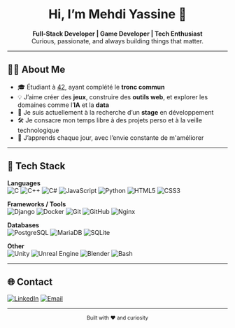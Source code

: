 <h1 align="center">Hi, I’m Mehdi Yassine 👋</h1>
<p align="center">
  <strong>Full-Stack Developer | Game Developer | Tech Enthusiast</strong><br>
  Curious, passionate, and always building things that matter.
</p>

---

## 👨‍💻 About Me

- 🎓 Étudiant à [42](https://42.fr), ayant complété le **tronc commun**
- 💡 J’aime créer des **jeux**, construire des **outils web**, et explorer les domaines comme l’**IA** et la **data**
- 🚀 Je suis actuellement à la recherche d’un **stage** en développement
- 🛠️ Je consacre mon temps libre à des projets perso et à la veille technologique
- 🧠 J’apprends chaque jour, avec l’envie constante de m'améliorer

---

## 🧰 Tech Stack

**Languages**  
![C](https://img.shields.io/badge/C-00599C?style=flat&logo=c&logoColor=white)
![C++](https://img.shields.io/badge/C++-00599C?style=flat&logo=c%2B%2B&logoColor=white)
![C#](https://img.shields.io/badge/C%23-239120?style=flat&logo=c-sharp&logoColor=white)
![JavaScript](https://img.shields.io/badge/JavaScript-F7DF1E?style=flat&logo=javascript&logoColor=black)
![Python](https://img.shields.io/badge/Python-3776AB?style=flat&logo=python&logoColor=white)
![HTML5](https://img.shields.io/badge/HTML5-E34F26?style=flat&logo=html5&logoColor=white)
![CSS3](https://img.shields.io/badge/CSS3-1572B6?style=flat&logo=css3&logoColor=white)

**Frameworks / Tools**  
![Django](https://img.shields.io/badge/Django-092E20?style=flat&logo=django&logoColor=white)
![Docker](https://img.shields.io/badge/Docker-2496ED?style=flat&logo=docker&logoColor=white)
![Git](https://img.shields.io/badge/Git-F05033?style=flat&logo=git&logoColor=white)
![GitHub](https://img.shields.io/badge/GitHub-181717?style=flat&logo=github&logoColor=white)
![Nginx](https://img.shields.io/badge/Nginx-269539?style=flat&logo=nginx&logoColor=white)

**Databases**  
![PostgreSQL](https://img.shields.io/badge/PostgreSQL-336791?style=flat&logo=postgresql&logoColor=white)
![MariaDB](https://img.shields.io/badge/MariaDB-003545?style=flat&logo=mariadb&logoColor=white)
![SQLite](https://img.shields.io/badge/SQLite-07405E?style=flat&logo=sqlite&logoColor=white)

**Other**  
![Unity](https://img.shields.io/badge/Unity-000000?style=flat&logo=unity&logoColor=white)
![Unreal Engine](https://img.shields.io/badge/Unreal%20Engine-313131?style=flat&logo=unrealengine&logoColor=white)
![Blender](https://img.shields.io/badge/Blender-F5792A?style=flat&logo=blender&logoColor=white)
![Bash](https://img.shields.io/badge/Bash-4EAA25?style=flat&logo=gnu-bash&logoColor=white)

---

## 🌐 Contact

[![LinkedIn](https://img.shields.io/badge/LinkedIn-0A66C2?style=flat&logo=linkedin&logoColor=white)](https://www.linkedin.com/in/mehdi-yassine-44b123167/)
[![Email](https://img.shields.io/badge/mehdiyassine1203@gmail.com-D14836?style=flat&logo=gmail&logoColor=white)](mailto:mehdiyassine1203@gmail.com)

---

<p align="center">
  <sub>Built with ❤️ and curiosity</sub>
</p>
